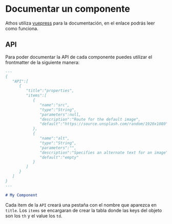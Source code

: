 # Documentar un componente

Athos utiliza [vuepress](https://vuepress.vuejs.org/) para la documentación, en el enlace podrás leer como funciona.

## API

Para poder documentar la API de cada componente puedes utilizar el frontmatter de la siguiente manera:

```md
---
{
   "API":[
      {
         "title":"properties",
         "items":[
            {
               "name":"src",
               "type":"String",
               "parameters":null,
               "description":"Route for the default image",
               "default":"https://source.unsplash.com/random/1920x1080"
            },
            {
               "name":"alt",
               "type":"String",
               "parameters":"",
               "description":"Specifies an alternate text for an image",
               "default":"empty"
            }
         ]
      }
   ]
}
---

# My Component
```

Cada item de la `API` creará una pestaña con el nombre que aparezca en `title`. Los `items` se encargaran de crear la tabla donde las keys del objeto son los `th` y el value los `td`.